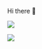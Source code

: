Hi there 👋

   <a href=""> <img align="center" src="https://github-readme-stats.vercel.app/api?username=bbethell-1&show_icons=true&theme=transparent&line_height=40&hide=css"/> </a>

![](https://github-readme-stats.vercel.app/api?username=rbo&theme=transparent&show_icons=true) 
